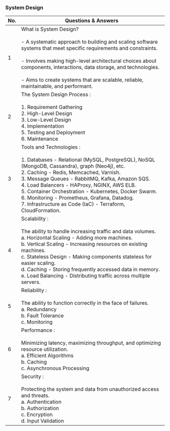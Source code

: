 ### System Design

| No. | Questions & Answers                                                                                                                                                  |
| --- | ----------------------------------------------------------------------------------------------------------------------------------------------------------------- |
| 1   |  What is System Design? <br><br> - A systematic approach to building and scaling software systems that meet specific requirements and constraints. <br><br>- Involves making high-level architectural choices about components, interactions, data storage, and technologies. <br><br> - Aims to create systems that are scalable, reliable, maintainable, and performant.
| 2   |  The System Design Process : <br><br> 1. Requirement Gathering <br> 2. High-Level Design <br> 3. Low-Level Design <br> 4. Implementation <br> 5. Testing and Deployment <br> 6. Maintenance
| 3   |  Tools and Technologies : <br><br> 1. Databases - Relational (MySQL, PostgreSQL), NoSQL (MongoDB, Cassandra), graph (Neo4j), etc. <br> 2. Caching - Redis, Memcached, Varnish. <br> 3. Message Queues - RabbitMQ, Kafka, Amazon SQS. <br> 4. Load Balancers - HAProxy, NGINX, AWS ELB. <br> 5. Container Orchestration - Kubernetes, Docker Swarm. <br> 6. Monitoring - Prometheus, Grafana, Datadog. <br> 7. Infrastructure as Code (IaC) - Terraform, CloudFormation.
| 4   |  Scalability : <br><br> The ability to handle increasing traffic and data volumes. <br> a. Horizontal Scaling - Adding more machines. <br> b. Vertical Scaling - Increasing resources on existing machines. <br> c. Stateless Design - Making components stateless for easier scaling. <br> d. Caching - Storing frequently accessed data in memory. <br> e. Load Balancing - Distributing traffic across multiple servers.
| 5   |  Reliability : <br><br> The ability to function correctly in the face of failures. <br> a. Redundancy <br> b. Fault Tolerance <br> c. Monitoring
| 6   |  Performance : <br><br> Minimizing latency, maximizing throughput, and optimizing resource utilization. <br> a. Efficient Algorithms <br> b. Caching <br> c. Asynchronous Processing
| 7   |  Security : <br><br> Protecting the system and data from unauthorized access and threats. <br> a. Authentication <br> b. Authorization <br> c. Encryption <br> d. Input Validation

